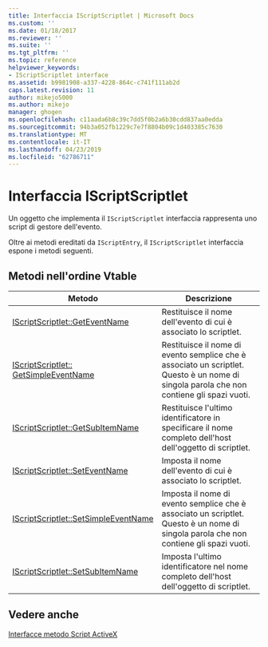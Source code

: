 ```yaml
---
title: Interfaccia IScriptScriptlet | Microsoft Docs
ms.custom: ''
ms.date: 01/18/2017
ms.reviewer: ''
ms.suite: ''
ms.tgt_pltfrm: ''
ms.topic: reference
helpviewer_keywords:
- IScriptScriptlet interface
ms.assetid: b9981908-a337-4228-864c-c741f111ab2d
caps.latest.revision: 11
author: mikejo5000
ms.author: mikejo
manager: ghogen
ms.openlocfilehash: c11aada6b8c39c7dd5f0b2a6b30cdd837aa0edda
ms.sourcegitcommit: 94b3a052fb1229c7e7f8804b09c1d403385c7630
ms.translationtype: MT
ms.contentlocale: it-IT
ms.lasthandoff: 04/23/2019
ms.locfileid: "62786711"
---
```

# <a name="iscriptscriptlet-interface"></a>Interfaccia IScriptScriptlet
Un oggetto che implementa il `IScriptScriptlet` interfaccia rappresenta uno script di gestore dell'evento.  
  
 Oltre ai metodi ereditati da `IScriptEntry`, il `IScriptScriptlet` interfaccia espone i metodi seguenti.  
  
## <a name="methods-in-vtable-order"></a>Metodi nell'ordine Vtable  
  
|Metodo|Descrizione|  
|------------|-----------------|  
|[IScriptScriptlet::GetEventName](../../winscript/reference/iscriptscriptlet-geteventname.md)|Restituisce il nome dell'evento di cui è associato lo scriptlet.|  
|[IScriptScriptlet:: GetSimpleEventName](../../winscript/reference/iscriptscriptlet-getsimpleeventname.md)|Restituisce il nome di evento semplice che è associato un scriptlet. Questo è un nome di singola parola che non contiene gli spazi vuoti.|  
|[IScriptScriptlet::GetSubItemName](../../winscript/reference/iscriptscriptlet-getsubitemname.md)|Restituisce l'ultimo identificatore in specificare il nome completo dell'host dell'oggetto di scriptlet.|  
|[IScriptScriptlet::SetEventName](../../winscript/reference/iscriptscriptlet-seteventname.md)|Imposta il nome dell'evento di cui è associato lo scriptlet.|  
|[IScriptScriptlet::SetSimpleEventName](../../winscript/reference/iscriptscriptlet-setsimpleeventname.md)|Imposta il nome di evento semplice che è associato un scriptlet. Questo è un nome di singola parola che non contiene gli spazi vuoti.|  
|[IScriptScriptlet::SetSubItemName](../../winscript/reference/iscriptscriptlet-setsubitemname.md)|Imposta l'ultimo identificatore nel nome completo dell'host dell'oggetto di scriptlet.|  
  
## <a name="see-also"></a>Vedere anche  
 [Interfacce metodo Script ActiveX](../../winscript/reference/active-script-authoring-interfaces.md)